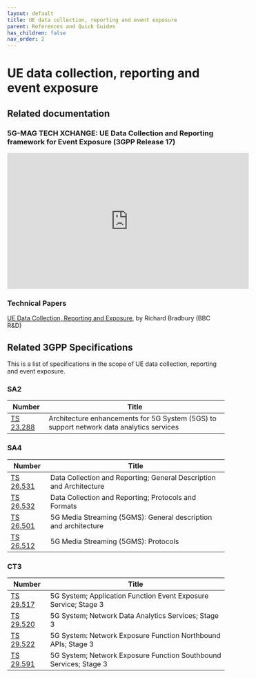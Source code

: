 ```yaml
---
layout: default
title: UE data collection, reporting and event exposure
parent: References and Quick Guides
has_children: false
nav_order: 2
---
```


# UE data collection, reporting and event exposure

## Related documentation

### 5G-MAG TECH XCHANGE: UE Data Collection and Reporting framework for Event Exposure (3GPP Release 17)
<iframe width="560" height="315" src="https://www.youtube.com/embed/1Hv81xdbBfw?si=ZVTh7SUiMSw04_rn" title="YouTube video player" frameborder="0" allow="accelerometer; autoplay; clipboard-write; encrypted-media; gyroscope; picture-in-picture; web-share" referrerpolicy="strict-origin-when-cross-origin" allowfullscreen></iframe>

### Technical Papers
[UE Data Collection, Reporting and Exposure](https://www.3gpp.org/newsletter-issue-05-oct-2022#flipbook-flip6/17/), by Richard Bradbury (BBC R&D)

## Related 3GPP Specifications

This is a list of specifications in the scope of UE data collection, reporting and event exposure.

### SA2

 Number | Title  
 -- | --
[TS 23.288](https://www.3gpp.org/dynareport/23288.htm) | Architecture enhancements for 5G System (5GS) to support network data analytics services

### SA4

 Number | Title  
 -- | --
[TS 26.531](https://www.3gpp.org/dynareport/26531.htm) | Data Collection and Reporting; General Description and Architecture
[TS 26.532](https://www.3gpp.org/dynareport/26532.htm) | Data Collection and Reporting; Protocols and Formats
[TS 26.501](https://www.3gpp.org/dynareport/26501.htm) | 5G Media Streaming (5GMS): General description and architecture
[TS 26.512](https://www.3gpp.org/dynareport/26512.htm) | 5G Media Streaming (5GMS): Protocols

### CT3

 Number | Title  
 -- | --
[TS 29.517](https://www.3gpp.org/dynareport/29517.htm) | 5G System; Application Function Event Exposure Service; Stage 3
[TS 29.520](https://www.3gpp.org/dynareport/29520.htm) | 5G System; Network Data Analytics Services; Stage 3
[TS 29.522](https://www.3gpp.org/dynareport/29522.htm) | 5G System: Network Exposure Function Northbound APIs; Stage 3
[TS 29.591](https://www.3gpp.org/dynareport/29591.htm) | 5G System; Network Exposure Function Southbound Services; Stage 3
